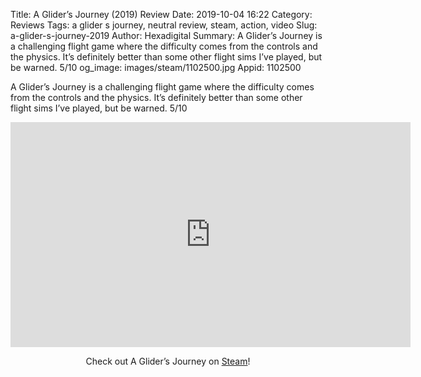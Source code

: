 Title: A Glider’s Journey (2019) Review
Date: 2019-10-04 16:22
Category: Reviews
Tags: a glider s journey, neutral review, steam, action, video
Slug: a-glider-s-journey-2019
Author: Hexadigital
Summary: A Glider’s Journey is a challenging flight game where the difficulty comes from the controls and the physics. It’s definitely better than some other flight sims I’ve played, but be warned. 5/10
og_image: images/steam/1102500.jpg
Appid: 1102500

A Glider’s Journey is a challenging flight game where the difficulty comes from the controls and the physics. It’s definitely better than some other flight sims I’ve played, but be warned. 5/10

<center><iframe src="https://www.youtube.com/embed/kt2DbrjKsgw?feature=oembed" allow="accelerometer; autoplay; encrypted-media; gyroscope; picture-in-picture" width="640" height="360" frameborder="0"></iframe>

Check out A Glider’s Journey on [Steam](https://store.steampowered.com/app/1102500/?curator_clanid=34633900)!</center>